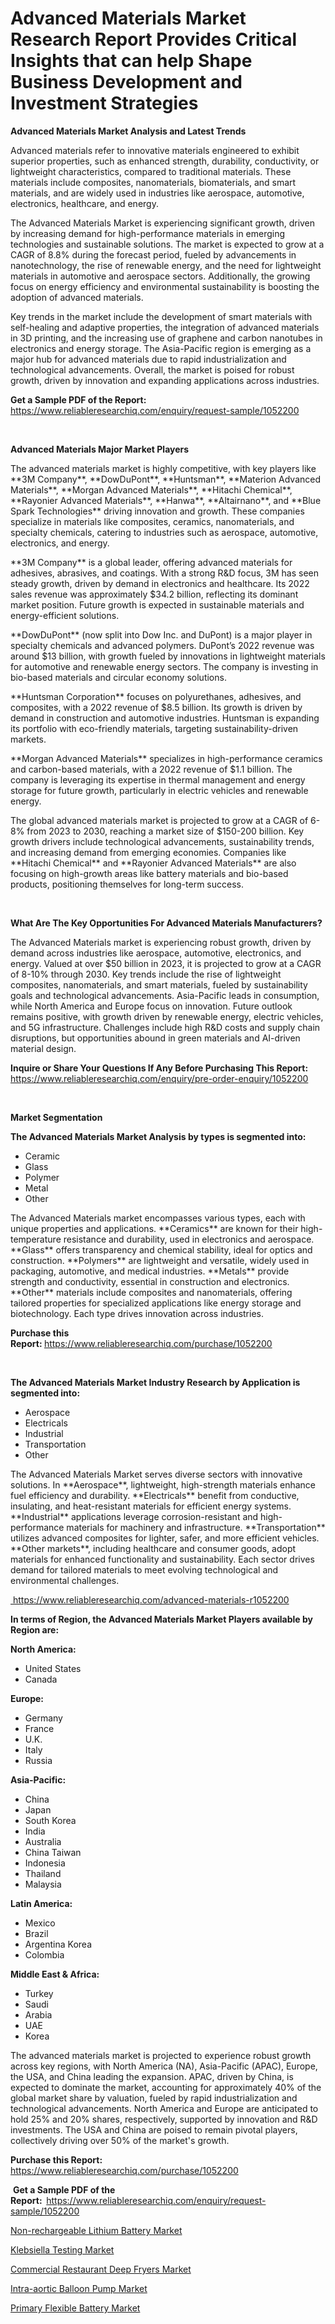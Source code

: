 <p><h1>Advanced Materials Market Research Report Provides Critical Insights that can help Shape Business Development and Investment Strategies</h1></p><p><strong>Advanced Materials Market Analysis and Latest Trends</strong></p>
<p><p>Advanced materials refer to innovative materials engineered to exhibit superior properties, such as enhanced strength, durability, conductivity, or lightweight characteristics, compared to traditional materials. These materials include composites, nanomaterials, biomaterials, and smart materials, and are widely used in industries like aerospace, automotive, electronics, healthcare, and energy.</p><p>The Advanced Materials Market is experiencing significant growth, driven by increasing demand for high-performance materials in emerging technologies and sustainable solutions. The market is expected to grow at a CAGR of 8.8% during the forecast period, fueled by advancements in nanotechnology, the rise of renewable energy, and the need for lightweight materials in automotive and aerospace sectors. Additionally, the growing focus on energy efficiency and environmental sustainability is boosting the adoption of advanced materials.</p><p>Key trends in the market include the development of smart materials with self-healing and adaptive properties, the integration of advanced materials in 3D printing, and the increasing use of graphene and carbon nanotubes in electronics and energy storage. The Asia-Pacific region is emerging as a major hub for advanced materials due to rapid industrialization and technological advancements. Overall, the market is poised for robust growth, driven by innovation and expanding applications across industries.</p></p>
<p><strong>Get a Sample PDF of the Report:&nbsp;</strong> <a href="https://www.reliableresearchiq.com/enquiry/request-sample/1052200?utm_campaign=1581&utm_medium=2&utm_source=Github&utm_content=ia&utm_term=24012025&utm_id=advanced-materials">https://www.reliableresearchiq.com/enquiry/request-sample/1052200</a></p>
<p>&nbsp;</p>
<p><strong>Advanced Materials Major Market Players</strong></p>
<p><p>The advanced materials market is highly competitive, with key players like **3M Company**, **DowDuPont**, **Huntsman**, **Materion Advanced Materials**, **Morgan Advanced Materials**, **Hitachi Chemical**, **Rayonier Advanced Materials**, **Hanwa**, **Altairnano**, and **Blue Spark Technologies** driving innovation and growth. These companies specialize in materials like composites, ceramics, nanomaterials, and specialty chemicals, catering to industries such as aerospace, automotive, electronics, and energy.</p><p>**3M Company** is a global leader, offering advanced materials for adhesives, abrasives, and coatings. With a strong R&D focus, 3M has seen steady growth, driven by demand in electronics and healthcare. Its 2022 sales revenue was approximately $34.2 billion, reflecting its dominant market position. Future growth is expected in sustainable materials and energy-efficient solutions.</p><p>**DowDuPont** (now split into Dow Inc. and DuPont) is a major player in specialty chemicals and advanced polymers. DuPont’s 2022 revenue was around $13 billion, with growth fueled by innovations in lightweight materials for automotive and renewable energy sectors. The company is investing in bio-based materials and circular economy solutions.</p><p>**Huntsman Corporation** focuses on polyurethanes, adhesives, and composites, with a 2022 revenue of $8.5 billion. Its growth is driven by demand in construction and automotive industries. Huntsman is expanding its portfolio with eco-friendly materials, targeting sustainability-driven markets.</p><p>**Morgan Advanced Materials** specializes in high-performance ceramics and carbon-based materials, with a 2022 revenue of $1.1 billion. The company is leveraging its expertise in thermal management and energy storage for future growth, particularly in electric vehicles and renewable energy.</p><p>The global advanced materials market is projected to grow at a CAGR of 6-8% from 2023 to 2030, reaching a market size of $150-200 billion. Key growth drivers include technological advancements, sustainability trends, and increasing demand from emerging economies. Companies like **Hitachi Chemical** and **Rayonier Advanced Materials** are also focusing on high-growth areas like battery materials and bio-based products, positioning themselves for long-term success.</p></p>
<p>&nbsp;</p>
<p><strong>What Are The Key Opportunities For Advanced Materials Manufacturers?</strong></p>
<p><p>The Advanced Materials market is experiencing robust growth, driven by demand across industries like aerospace, automotive, electronics, and energy. Valued at over $50 billion in 2023, it is projected to grow at a CAGR of 8-10% through 2030. Key trends include the rise of lightweight composites, nanomaterials, and smart materials, fueled by sustainability goals and technological advancements. Asia-Pacific leads in consumption, while North America and Europe focus on innovation. Future outlook remains positive, with growth driven by renewable energy, electric vehicles, and 5G infrastructure. Challenges include high R&D costs and supply chain disruptions, but opportunities abound in green materials and AI-driven material design.</p></p>
<p><strong>Inquire or Share Your Questions If Any Before Purchasing This Report:</strong> <a href="https://www.reliableresearchiq.com/enquiry/pre-order-enquiry/1052200?utm_campaign=1581&utm_medium=2&utm_source=Github&utm_content=ia&utm_term=24012025&utm_id=advanced-materials">https://www.reliableresearchiq.com/enquiry/pre-order-enquiry/1052200</a></p>
<p>&nbsp;</p>
<p><strong>Market Segmentation</strong></p>
<p><strong>The Advanced Materials Market Analysis by types is segmented into:</strong></p>
<p><ul><li>Ceramic</li><li>Glass</li><li>Polymer</li><li>Metal</li><li>Other</li></ul></p>
<p><p>The Advanced Materials market encompasses various types, each with unique properties and applications. **Ceramics** are known for their high-temperature resistance and durability, used in electronics and aerospace. **Glass** offers transparency and chemical stability, ideal for optics and construction. **Polymers** are lightweight and versatile, widely used in packaging, automotive, and medical industries. **Metals** provide strength and conductivity, essential in construction and electronics. **Other** materials include composites and nanomaterials, offering tailored properties for specialized applications like energy storage and biotechnology. Each type drives innovation across industries.</p></p>
<p><strong>Purchase this Report:&nbsp;</strong><a href="https://www.reliableresearchiq.com/purchase/1052200?utm_campaign=1581&utm_medium=2&utm_source=Github&utm_content=ia&utm_term=24012025&utm_id=advanced-materials">https://www.reliableresearchiq.com/purchase/1052200</a></p>
<p>&nbsp;</p>
<p><strong>The Advanced Materials Market Industry Research by Application is segmented into:</strong></p>
<p><ul><li>Aerospace</li><li>Electricals</li><li>Industrial</li><li>Transportation</li><li>Other</li></ul></p>
<p><p>The Advanced Materials Market serves diverse sectors with innovative solutions. In **Aerospace**, lightweight, high-strength materials enhance fuel efficiency and durability. **Electricals** benefit from conductive, insulating, and heat-resistant materials for efficient energy systems. **Industrial** applications leverage corrosion-resistant and high-performance materials for machinery and infrastructure. **Transportation** utilizes advanced composites for lighter, safer, and more efficient vehicles. **Other markets**, including healthcare and consumer goods, adopt materials for enhanced functionality and sustainability. Each sector drives demand for tailored materials to meet evolving technological and environmental challenges.</p></p>
<p><a href="https://www.reliableresearchiq.com/advanced-materials-r1052200?utm_campaign=1581&utm_medium=2&utm_source=Github&utm_content=ia&utm_term=24012025&utm_id=advanced-materials">&nbsp;https://www.reliableresearchiq.com/advanced-materials-r1052200</a></p>
<p><strong>In terms of Region, the Advanced Materials Market Players available by Region are:</strong></p>
<p>
    <p> <strong> North America: </strong>
        <ul>
            <li>United States</li>
            <li>Canada</li>
        </ul>
        </p> 
    <p> <strong> Europe: </strong>
        <ul>
            <li>Germany</li>
            <li>France</li>
            <li>U.K.</li>
            <li>Italy</li>
            <li>Russia</li>
        </ul>
        </p> 
    <p> <strong> Asia-Pacific: </strong>
        <ul>
            <li>China</li>
            <li>Japan</li>
            <li>South Korea</li>
            <li>India</li>
            <li>Australia</li>
            <li>China Taiwan</li>
            <li>Indonesia</li>
            <li>Thailand</li>
            <li>Malaysia</li>
        </ul>
        </p> 
    <p> <strong> Latin America: </strong>
        <ul>
            <li>Mexico</li>
            <li>Brazil</li>
            <li>Argentina Korea</li>
            <li>Colombia</li>
        </ul>
        </p> 
    <p> <strong> Middle East & Africa: </strong>
        <ul>
            <li>Turkey</li>
            <li>Saudi</li>
            <li>Arabia</li>
            <li>UAE</li>
            <li>Korea</li>
        </ul>
    </p>
    </p>
<p><p>The advanced materials market is projected to experience robust growth across key regions, with North America (NA), Asia-Pacific (APAC), Europe, the USA, and China leading the expansion. APAC, driven by China, is expected to dominate the market, accounting for approximately 40% of the global market share by valuation, fueled by rapid industrialization and technological advancements. North America and Europe are anticipated to hold 25% and 20% shares, respectively, supported by innovation and R&D investments. The USA and China are poised to remain pivotal players, collectively driving over 50% of the market's growth.</p></p>
<p><strong>Purchase this Report: </strong><a href="https://www.reliableresearchiq.com/purchase/1052200?utm_campaign=1581&utm_medium=2&utm_source=Github&utm_content=ia&utm_term=24012025&utm_id=advanced-materials">https://www.reliableresearchiq.com/purchase/1052200</a></p>
<p>&nbsp;<strong>Get a Sample PDF of the Report:&nbsp;&nbsp;</strong><a href="https://www.reliableresearchiq.com/enquiry/request-sample/1052200?utm_campaign=1581&utm_medium=2&utm_source=Github&utm_content=ia&utm_term=24012025&utm_id=advanced-materials">https://www.reliableresearchiq.com/enquiry/request-sample/1052200</a></p>
<p><strong></strong></p>
<p><p><a href="https://www.linkedin.com/pulse/strategic-overview-non-rechargeable-lithium-battery-market-industry-yvbne?utm_campaign=1581&utm_medium=2&utm_source=Github&utm_content=ia&utm_term=24012025&utm_id=advanced-materials">Non-rechargeable Lithium Battery Market</a></p><p><a href="https://www.linkedin.com/pulse/global-klebsiella-testing-market-outlook-growth-trends-cagr-11-flube?utm_campaign=1581&utm_medium=2&utm_source=Github&utm_content=ia&utm_term=24012025&utm_id=advanced-materials">Klebsiella Testing Market</a></p><p><a href="https://www.linkedin.com/pulse/navigating-commercial-restaurant-deep-fryers-market-incorporating-v75be?utm_campaign=1581&utm_medium=2&utm_source=Github&utm_content=ia&utm_term=24012025&utm_id=advanced-materials">Commercial Restaurant Deep Fryers Market</a></p><p><a href="https://www.linkedin.com/pulse/global-intra-aortic-balloon-pump-market-size-share-projected-7fffe?utm_campaign=1581&utm_medium=2&utm_source=Github&utm_content=ia&utm_term=24012025&utm_id=advanced-materials">Intra-aortic Balloon Pump Market</a></p><p><a href="https://www.linkedin.com/pulse/comprehensive-market-analysis-primary-flexible-battery-tamwe?utm_campaign=1581&utm_medium=2&utm_source=Github&utm_content=ia&utm_term=24012025&utm_id=advanced-materials">Primary Flexible Battery Market</a></p></p>